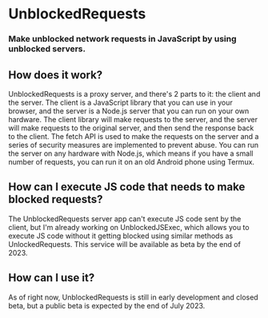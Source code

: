 # UnblockedRequests
### Make unblocked network requests in JavaScript by using unblocked servers.

## How does it work?
UnblockedRequests is a proxy server, and there's 2 parts to it: the client and the server. The client is a JavaScript library that you can use in your browser, and the server is a Node.js server that you can run on your own hardware. The client library will make requests to the server, and the server will make requests to the original server, and then send the response back to the client. The fetch API is used to make the requests on the server and a series of security measures are implemented to prevent abuse. You can run the server on any hardware with Node.js, which means if you have a small number of requests, you can run it on an old Android phone using Termux.

## How can I execute JS code that needs to make blocked requests?
The UnblockedRequests server app can't execute JS code sent by the client, but I'm already working on UnblockedJSExec, which allows you to execute JS code without it getting blocked using similar methods as UnlockedRequests. This service will be available as beta by the end of 2023.

## How can I use it?
As of right now, UnblockedRequests is still in early development and closed beta, but a public beta is expected by the end of July 2023.